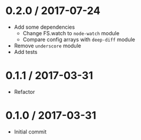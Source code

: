 0.2.0 / 2017-07-24
===================

  * Add some dependencies
    - Change FS.watch to `node-watch` module
    - Compare config arrays with `deep-diff` module
  * Remove `underscore` module
  * Add tests
    
0.1.1 / 2017-03-31
===================

  * Refactor
  
0.1.0 / 2017-03-31
===================

  * Initial commit